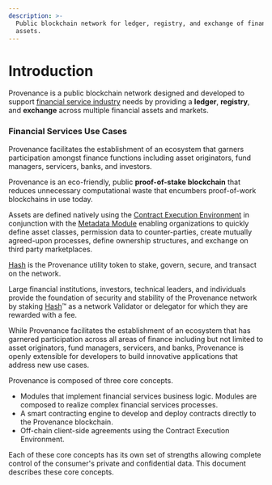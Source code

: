 ```yaml
---
description: >-
  Public blockchain network for ledger, registry, and exchange of financial
  assets.
---
```


# Introduction

Provenance is a public blockchain network designed and developed to support [financial service industry](financial-services-blockchain.md) needs by providing a **ledger**, **registry**, and **exchange** across multiple financial assets and markets. 

### Financial Services Use Cases

Provenance facilitates the establishment of an ecosystem that garners participation amongst finance functions including asset originators, fund managers, servicers, banks, and investors.

Provenance is an eco-friendly, public **proof-of-stake blockchain** that reduces unnecessary computational waste that encumbers proof-of-work blockchains in use today. 

Assets are defined natively using the [Contract Execution Environment](../../p8e/overview.md) in conjunction with the [Metadata Module](../../modules/metadata-module.md) enabling organizations to quickly define asset classes, permission data to counter-parties, create mutually agreed-upon processes, define ownership structures, and exchange on third party marketplaces. 

[Hash](../../operations/hash-2.0.md) is the Provenance utility token to stake, govern, secure, and transact on the network. 

Large financial institutions, investors, technical leaders, and individuals provide the foundation of security and stability of the Provenance network by staking [Hash](../../operations/hash-2.0.md)™ as a network Validator or delegator for which they are rewarded with a fee.

While Provenance facilitates the establishment of an ecosystem that has garnered participation across all areas of finance including but not limited to asset originators, fund managers, servicers, and banks, Provenance is openly extensible for developers to build innovative applications that address new use cases. 

Provenance is composed of three core concepts.

* Modules that implement financial services business logic.  Modules are composed to realize complex financial services processes.
* A smart contracting engine to develop and deploy contracts directly to the Provenance blockchain.
* Off-chain client-side agreements using the Contract Execution Environment.

Each of these core concepts has its own set of strengths allowing complete control of the consumer's private and confidential data. This document describes these core concepts.

